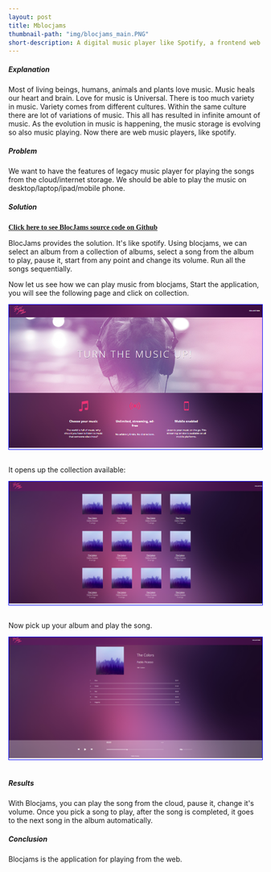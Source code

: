 ```yaml
---
layout: post
title: Mblocjams
thumbnail-path: "img/blocjams_main.PNG"
short-description: A digital music player like Spotify, a frontend web development application with HTML, add styling and responsiveness using CSS, interactivity with JavaScript AngularJS, jQuery and DOM scripting
---
```


##### Explanation
Most of living beings, humans, animals and plants love music. Music heals our heart and brain. Love for music is Universal. There is too much variety in music. Variety comes from different cultures. Within the same culture there are lot of variations of music. This all has resulted in infinite amount of music. As the evolution in music is happening, the music storage is evolving so also music playing. Now there are web music players, like spotify.

##### Problem
We want to have the features of legacy music player for playing the songs from the cloud/internet storage. We should be able to play the music on desktop/laptop/ipad/mobile phone. 

##### Solution

<a href="https://github.com/sharadalt/bloc_jams_angular/" style="font-family:Times New Roman;"><strong>Click here to see BlocJams source code on Github</strong></a>

BlocJams provides the solution. It's like spotify. Using blocjams, we can select an album from a collection of albums, select a song from the album to play, pause it, start from any point and change its volume. Run all the songs sequentially.

Now let us see how we can play music from blocjams, Start the application, you will see the following page and click on collection.

<div class="boxed" style="width: 100%;margin-left: auto; margin-right: auto; border: 1px solid blue;text-align: center;">
  <a href="{{ project.url | prepend: site.baseurl }}">
    <img src="/img/blocjams_main.PNG"/>
  </a>
</div>
<br />

It opens up the collection available:

<div class="boxed" style="width: 100%;margin-left: auto; margin-right: auto; border: 1px solid blue;text-align: center;">
  <a href="{{ project.url | prepend: site.baseurl }}">
    <img src="/img/blocjams_1.PNG"/>
  </a>
</div>
<br />

Now pick up your album and play the song.

<div class="boxed" style="width: 100%;margin-left: auto; margin-right: auto; border: 1px solid blue;text-align: center;">
  <a href="{{ project.url | prepend: site.baseurl }}">
    <img src="/img/blocjams_2.PNG"/>
  </a>
</div>
<br />

##### Results
With Blocjams, you can play the song from the cloud, pause it, change it's volume. Once you pick a song to play, after the song is completed, it goes to the next song in the album automatically. 

##### Conclusion
Blocjams is the application for playing from the web.


